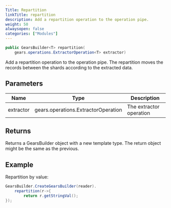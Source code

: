 ```yaml
---
Title: Repartition
linkTitle: repartition
description: Add a repartition operation to the operation pipe.
weight: 50
alwaysopen: false
categories: ["Modules"]
---
```


```java
public GearsBuilder<T> repartition​(
	gears.operations.ExtractorOperation<T> extractor)
```

Add a repartition operation to the operation pipe. The repartition moves the records between the shards according to the extracted data.

## Parameters

| Name | Type | Description |
|------|------|-------------|
| extractor | gears.operations.ExtractorOperation<T> | The extractor operation |

## Returns

Returns a GearsBuilder object with a new template type. The return object might be the same as the previous.

## Example

Repartition by value:

```java
GearsBuilder.CreateGearsBuilder(reader).
   	repartition(r->{
   		return r.getStringVal();
});
```